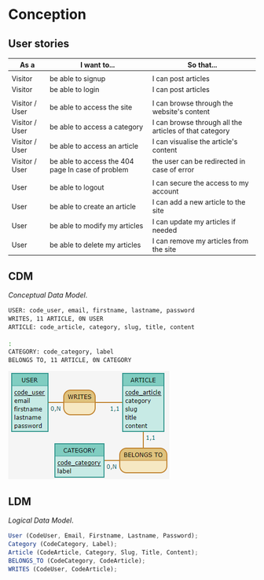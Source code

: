 # Conception

## User stories

| As a           | I want to...                                      | So that...                                             |
| -------------- | ------------------------------------------------- | ------------------------------------------------------ |
|                |                                                   |
| Visitor        | be able to signup                                 | I can post articles                                    |
| Visitor        | be able to login                                  | I can post articles                                    |
|                |                                                   |
| Visitor / User | be able to access the site                        | I can browse through the website's content             |
| Visitor / User | be able to access a category                      | I can browse through all the articles of that category |
| Visitor / User | be able to access an article                      | I can visualise the article's content                  |
| Visitor / User | be able to access the 404 page In case of problem | the user can be redirected in case of error            |
|                |                                                   |
| User           | be able to logout                                 | I can secure the access to my account                  |
| User           | be able to create an article                      | I can add a new article to the site                    |
| User           | be able to modify my articles                     | I can update my articles if needed                     |
| User           | be able to delete my articles                     | I can remove my articles from the site                 |

## CDM

_Conceptual Data Model_.

```bash
USER: code_user, email, firstname, lastname, password
WRITES, 11 ARTICLE, 0N USER
ARTICLE: code_article, category, slug, title, content

:
CATEGORY: code_category, label
BELONGS TO, 11 ARTICLE, 0N CATEGORY
```

![Mcd](./img/cdm.png)

## LDM

_Logical Data Model_.

```js
User (CodeUser, Email, Firstname, Lastname, Password);
Category (CodeCategory, Label);
Article (CodeArticle, Category, Slug, Title, Content);
BELONGS_TO (CodeCategory, CodeArticle);
WRITES (CodeUser, CodeArticle);
```
